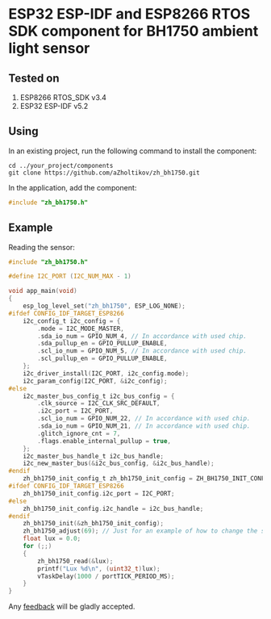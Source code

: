 # ESP32 ESP-IDF and ESP8266 RTOS SDK component for BH1750 ambient light sensor

## Tested on

1. ESP8266 RTOS_SDK v3.4
2. ESP32 ESP-IDF v5.2

## Using

In an existing project, run the following command to install the component:

```text
cd ../your_project/components
git clone https://github.com/aZholtikov/zh_bh1750.git
```

In the application, add the component:

```c
#include "zh_bh1750.h"
```

## Example

Reading the sensor:

```c
#include "zh_bh1750.h"

#define I2C_PORT (I2C_NUM_MAX - 1)

void app_main(void)
{
    esp_log_level_set("zh_bh1750", ESP_LOG_NONE);
#ifdef CONFIG_IDF_TARGET_ESP8266
    i2c_config_t i2c_config = {
        .mode = I2C_MODE_MASTER,
        .sda_io_num = GPIO_NUM_4, // In accordance with used chip.
        .sda_pullup_en = GPIO_PULLUP_ENABLE,
        .scl_io_num = GPIO_NUM_5, // In accordance with used chip.
        .scl_pullup_en = GPIO_PULLUP_ENABLE,
    };
    i2c_driver_install(I2C_PORT, i2c_config.mode);
    i2c_param_config(I2C_PORT, &i2c_config);
#else
    i2c_master_bus_config_t i2c_bus_config = {
        .clk_source = I2C_CLK_SRC_DEFAULT,
        .i2c_port = I2C_PORT,
        .scl_io_num = GPIO_NUM_22, // In accordance with used chip.
        .sda_io_num = GPIO_NUM_21, // In accordance with used chip.
        .glitch_ignore_cnt = 7,
        .flags.enable_internal_pullup = true,
    };
    i2c_master_bus_handle_t i2c_bus_handle;
    i2c_new_master_bus(&i2c_bus_config, &i2c_bus_handle);
#endif
    zh_bh1750_init_config_t zh_bh1750_init_config = ZH_BH1750_INIT_CONFIG_DEFAULT();
#ifdef CONFIG_IDF_TARGET_ESP8266
    zh_bh1750_init_config.i2c_port = I2C_PORT;
#else
    zh_bh1750_init_config.i2c_handle = i2c_bus_handle;
#endif
    zh_bh1750_init(&zh_bh1750_init_config);
    zh_bh1750_adjust(69); // Just for an example of how to change the sensor sensitivity.
    float lux = 0.0;
    for (;;)
    {
        zh_bh1750_read(&lux);
        printf("Lux %d\n", (uint32_t)lux);
        vTaskDelay(1000 / portTICK_PERIOD_MS);
    }
}
```

Any [feedback](mailto:github@azholtikov.ru) will be gladly accepted.
